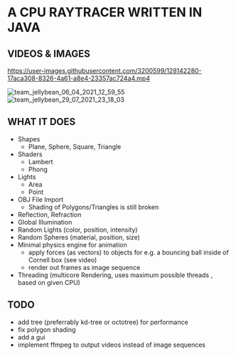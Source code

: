 # A CPU RAYTRACER WRITTEN IN JAVA

## VIDEOS & IMAGES

https://user-images.githubusercontent.com/3200599/128142280-17aca308-8326-4a61-a8e4-23357ac724a4.mp4

![team_jellybean_06_04_2021_12_59_55](https://user-images.githubusercontent.com/3200599/128142365-1a8c9f5b-7fb4-420f-b6ec-35896396cb82.png)
![team_jellybean_29_07_2021_23_18_03](https://user-images.githubusercontent.com/3200599/128142469-9a0cdf90-3e4b-4825-88ef-78f3e6071a86.png)


## WHAT IT DOES

* Shapes
  * Plane, Sphere, Square, Triangle
* Shaders
  * Lambert
  * Phong
* Lights
  * Area
  * Point
* OBJ File Import
  * Shading of Polygons/Triangles is still broken
* Reflection, Refraction
* Global Illumination
* Random Lights (color, position, intensity)
* Random Spheres (material, position, size)
* Minimal physics engine for animation
  * apply forces (as vectors) to objects for e.g. a bouncing ball inside of Cornell box (see video)
  * render out frames as image sequence
* Threading (multicore Rendering, uses maximum possible threads , based on given CPU)

## TODO

* add tree (preferrably kd-tree or octotree) for performance
* fix polygon shading
* add a gui
* implement ffmpeg to output videos instead of image sequences
